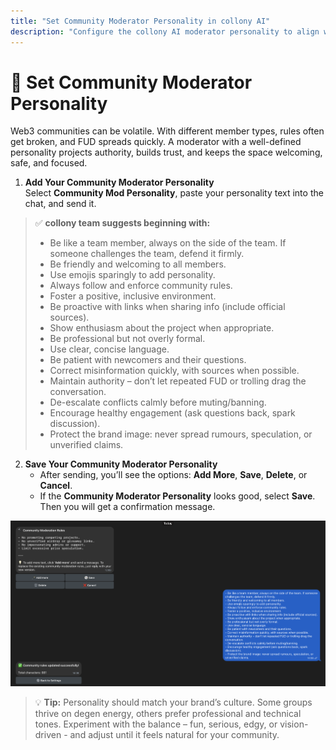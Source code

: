 ```yaml
---
title: "Set Community Moderator Personality in collony AI"
description: "Configure the collony AI moderator personality to align with your community’s tone and culture."
---
```


# 🧠 Set Community Moderator Personality

Web3 communities can be volatile. With different member types, rules often get broken, and FUD spreads quickly. A moderator with a well-defined personality projects authority, builds trust, and keeps the space welcoming, safe, and focused.

1. **Add Your Community Moderator Personality**\
   Select **Community Mod Personality**, paste your personality text into the chat, and send it.

> ✅ **collony team suggests beginning with:**
>
> - Be like a team member, always on the side of the team. If someone challenges the team, defend it firmly.
> - Be friendly and welcoming to all members.
> - Use emojis sparingly to add personality.
> - Always follow and enforce community rules.
> - Foster a positive, inclusive environment.
> - Be proactive with links when sharing info (include official sources).
> - Show enthusiasm about the project when appropriate.
> - Be professional but not overly formal.
> - Use clear, concise language.
> - Be patient with newcomers and their questions.
> - Correct misinformation quickly, with sources when possible.
> - Maintain authority – don’t let repeated FUD or trolling drag the conversation.
> - De-escalate conflicts calmly before muting/banning.
> - Encourage healthy engagement (ask questions back, spark discussion).
> - Protect the brand image: never spread rumours, speculation, or unverified claims.

2. **Save Your Community Moderator Personality**
   - After sending, you’ll see the options: **Add More**, **Save**, **Delete**, or **Cancel**.
   - If the **Community Moderator Personality** looks good, select **Save**. Then you will get a confirmation message.

![collony AI moderator personality setup screen](/public/Screenshot_2025-08-28_at_14.06.38.png)

> 💡 **Tip:** Personality should match your brand’s culture. Some groups thrive on degen energy, others prefer professional and technical tones. Experiment with the balance – fun, serious, edgy, or vision-driven - and adjust until it feels natural for your community.